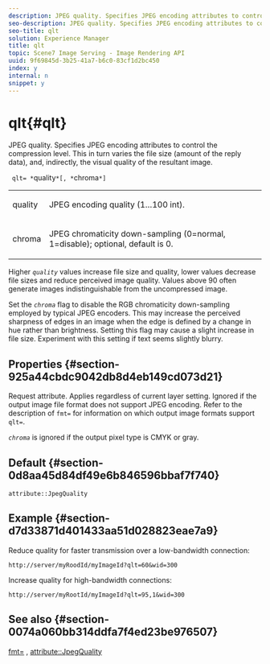 ```yaml
---
description: JPEG quality. Specifies JPEG encoding attributes to control the compression level. This in turn varies the file size (amount of the reply data), and, indirectly, the visual quality of the resultant image.
seo-description: JPEG quality. Specifies JPEG encoding attributes to control the compression level. This in turn varies the file size (amount of the reply data), and, indirectly, the visual quality of the resultant image.
seo-title: qlt
solution: Experience Manager
title: qlt
topic: Scene7 Image Serving - Image Rendering API
uuid: 9f69845d-3b25-41a7-b6c0-83cf1d2bc450
index: y
internal: n
snippet: y
---
```


# qlt{#qlt}

JPEG quality. Specifies JPEG encoding attributes to control the compression level. This in turn varies the file size (amount of the reply data), and, indirectly, the visual quality of the resultant image.

 ` qlt= *`quality`*[, *`chroma`*]`

<table id="simpletable_FB8090D4BEBF42FD83A64A7AAB6D7F92"> 
 <tr class="strow"> 
  <td class="stentry"> <p> <span class="varname"> quality </span> </p> </td> 
  <td class="stentry"> <p>JPEG encoding quality (1…100 int). </p> </td> 
 </tr> 
 <tr class="strow"> 
  <td class="stentry"> <p> <span class="varname"> chroma </span> </p> </td> 
  <td class="stentry"> <p>JPEG chromaticity down-sampling (0=normal, 1=disable); optional, default is 0. </p> </td> 
 </tr> 
</table>

Higher *`quality`* values increase file size and quality, lower values decrease file sizes and reduce perceived image quality. Values above 90 often generate images indistinguishable from the uncompressed image.

Set the *`chroma`* flag to disable the RGB chromaticity down-sampling employed by typical JPEG encoders. This may increase the perceived sharpness of edges in an image when the edge is defined by a change in hue rather than brightness. Setting this flag may cause a slight increase in file size. Experiment with this setting if text seems slightly blurry.

## Properties {#section-925a44cbdc9042db8d4eb149cd073d21}

Request attribute. Applies regardless of current layer setting. Ignored if the output image file format does not support JPEG encoding. Refer to the description of `fmt=` for information on which output image formats support `qlt=`.

*`chroma`* is ignored if the output pixel type is CMYK or gray.

## Default {#section-0d8aa45d84df49e6b846596bbaf7f740}

`attribute::JpegQuality`

## Example {#section-d7d33871d401433aa51d028823eae7a9}

Reduce quality for faster transmission over a low-bandwidth connection:

`http://server/myRoodId/myImageId?qlt=60&wid=300`

Increase quality for high-bandwidth connections:

`http://server/myRootId/myImageId?qlt=95,1&wid=300`

## See also {#section-0074a060bb314ddfa7f4ed23be976507}

[fmt=](../../../../../is-api/http-ref/image-serving-api-ref/c-http-protocol-reference/c-command-reference/r-is-http-fmt.md#reference-cdf10043423b45ba9fe15157fb3ae37a) , [attribute::JpegQuality](../../../../../is-api/image-catalog/image-serving-api-ref/c-image-catalog-reference/c-attributes-reference/r-jpegquality.md#reference-4a879e7c46024c8a898a9fd226f9eb09) 
